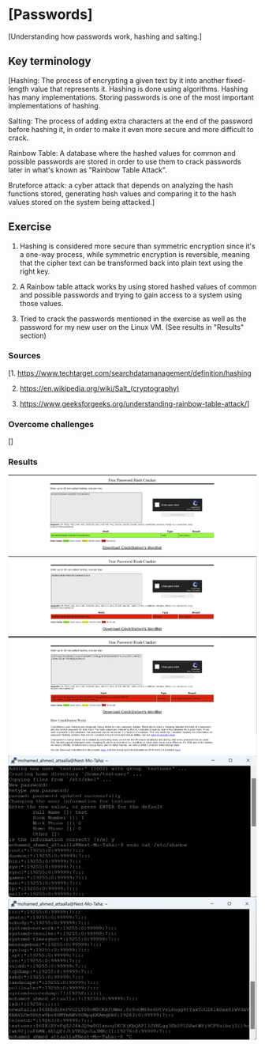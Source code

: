 # [Passwords]
[Understanding how passwords work, hashing and salting.]

## Key terminology
[Hashing: The process of encrypting a given text by it into another fixed-length value that represents it. Hashing is done using algorithms. Hashing has many implementations. Storing passwords is one of the most important implementations of hashing.

Salting: The process of adding extra characters at the end of the password before hashing it, in order to make it even more secure and more difficult to crack.

Rainbow Table: A database where the hashed values for common and possible passwords are stored in order to use them to crack passwords later in what's known as "Rainbow Table Attack".

Bruteforce attack: a cyber attack that depends on analyzing the hash functions stored, generating hash values and comparing it to the hash values stored on the system being attacked.]

## Exercise
1. Hashing is considered more secure than symmetric encryption since it's a one-way process, while symmetric encryption is reversible, meaning that the cipher text can be transformed back into plain text using the right key.

2. A Rainbow table attack works by using stored hashed values of common and possible passwords and trying to gain access to a system using those values.

3. Tried to crack the passwords mentioned in the exercise as well as the password for my new user on the Linux VM. (See results in "Results" section)
### Sources
[1. https://www.techtarget.com/searchdatamanagement/definition/hashing

2. https://en.wikipedia.org/wiki/Salt_(cryptography)

3. https://www.geeksforgeeks.org/understanding-rainbow-table-attack/]

### Overcome challenges
[]

### Results
![Well_done](https://github.com/Techgrounds-Cloud-9/cloud-9-Atalla90/blob/ccc5879df578a287305a9c61c6cd2b6f7e4eb27f/00_includes/Security/Well_done.png)
![Not_found](https://github.com/Techgrounds-Cloud-9/cloud-9-Atalla90/blob/ccc5879df578a287305a9c61c6cd2b6f7e4eb27f/00_includes/Security/Not_found.png)
![Salted](https://github.com/Techgrounds-Cloud-9/cloud-9-Atalla90/blob/ccc5879df578a287305a9c61c6cd2b6f7e4eb27f/00_includes/Security/Salted.png)
![etc_shadow(1)](https://github.com/Techgrounds-Cloud-9/cloud-9-Atalla90/blob/ccc5879df578a287305a9c61c6cd2b6f7e4eb27f/00_includes/Security/etc_shadow(1).png)
![etc_shadow(2)](https://github.com/Techgrounds-Cloud-9/cloud-9-Atalla90/blob/ccc5879df578a287305a9c61c6cd2b6f7e4eb27f/00_includes/Security/etc_shadow(2).png)